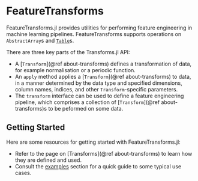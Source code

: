 # FeatureTransforms

FeatureTransforms.jl provides utilities for performing feature engineering in machine learning pipelines.
FeatureTransforms supports operations on `AbstractArray`s and [`Table`](https://github.com/JuliaData/Tables.jl)s.

There are three key parts of the Transforms.jl API:

* A [`Transform`](@ref about-transforms) defines a transformation of data, for example normalisation or a periodic function.
* An `apply` method applies a [`Transform`](@ref about-transforms) to data, in a manner determined by the data type and specified dimensions, column names, indices, and other `Transform`-specific parameters.
* The `transform` interface can be used to define a feature engineering pipeline, which comprises a collection of [`Transform`](@ref about-transforms)s to be peformed on some data.

## Getting Started

Here are some resources for getting started with FeatureTransforms.jl:

* Refer to the page on [Transforms](@ref about-transforms) to learn how they are defined and used.
* Consult the [examples](@ref) section for a quick guide to some typical use cases.
